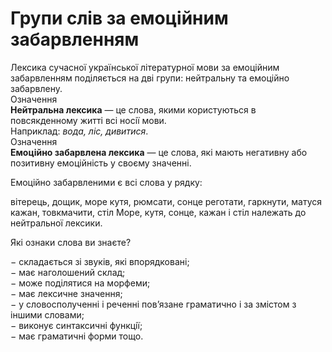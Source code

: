 # Групи слів за емоційним забарвленням

<div class="space">Лексика сучасної української лiтературної мови за емоцiйним забарвленням подiляється на двi групи: нейтральну та емоцiйно забарвлену.</div>

<div class="space">
<div class="eoz-wrap">
<span class="eoz">Означення</span>
<div class="eoz-text">
<b>Нейтральна лексика</b> — це слова, якими користуються в повсякденному життi всi носiї мови.
</div>
</div>
</div>

<div class="space">Наприклад: <i>вода, лiс, дивитися</i>.</div>

<div class="space">
<div class="eoz-wrap">
<span class="eoz">Означення</span>
<div class="eoz-text">
<b>Емоцiйно забарвлена лексика</b> — це слова, якi мають негативну або позитивну емоцiйнiсть у своєму значеннi.
</div>
</div>
</div>


<quiz correctLabel="correct" incorrectLabel="incorrect" checkLabel="check">
    <question text="">
        <p>Емоційно забарвленими є всі слова у рядку:</p>
        <answer>вітерець, дощик, море</answer>
        <answer>кутя, рюмсати, сонце</answer>
        <answer correct>реготати, гаркнути, матуся</answer>
        <answer>кажан, товкмачити, стіл</answer>
        <explanation>
        Море, кутя, сонце, кажан і стіл належать до нейтральної лексики.
        </explanation>
    </question>
</quiz>


<quiz correctLabel="correct" incorrectLabel="incorrect" checkLabel="check">
    <question text="">
        <p>Які ознаки слова ви знаєте?</p>
        <explanation>
−	складається зi звукiв, якi впорядкованi;<br/>
−	має наголошений склад;<br/>
−	може подiлятися на морфеми;<br/>
−	має лексичне значення;<br/>
−	у словосполученнi i реченнi пов’язане граматично i за змiстом з iншими словами;<br/>
−	виконує синтаксичнi функцiї;<br/>
−	має граматичнi форми тощо.<br/>
    </explanation>
    </question>
</quiz>

